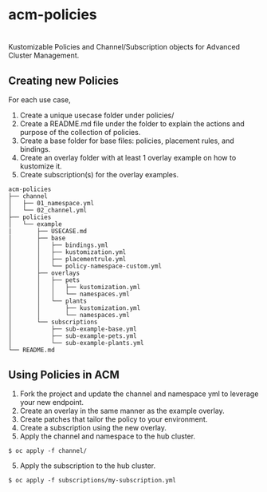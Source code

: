 # acm-policies
#
Kustomizable Policies and Channel/Subscription objects for Advanced Cluster Management.

## Creating new Policies

For each use case,
1. Create a unique usecase folder under policies/
2. Create a README.md file under the folder to explain the actions and purpose of the collection of policies.
3. Create a base folder for base files: policies, placement rules, and bindings.
4. Create an overlay folder with at least 1 overlay example on how to kustomize it.
5. Create subscription(s) for the overlay examples.


```
acm-policies
├── channel
│   ├── 01_namespace.yml
│   └── 02_channel.yml
├── policies
│   └── example
|       ├── USECASE.md
│       ├── base
│       │   ├── bindings.yml
│       │   ├── kustomization.yml
│       │   ├── placementrule.yml
│       │   └── policy-namespace-custom.yml
│       ├── overlays
│       │   ├── pets
│       │   │   ├── kustomization.yml
│       │   │   └── namespaces.yml
│       │   └── plants
│       │       ├── kustomization.yml
│       │       └── namespaces.yml
│       └── subscriptions
│           ├── sub-example-base.yml
│           ├── sub-example-pets.yml
│           └── sub-example-plants.yml
└── README.md

```

## Using Policies in ACM

1. Fork the project and update the channel and namespace yml to leverage your new endpoint.
2. Create an overlay in the same manner as the example overlay.
3. Create patches that tailor the policy to your environment.
4. Create a subscription using the new overlay.
5. Apply the channel and namespace to the hub cluster.
```
$ oc apply -f channel/
```
5. Apply the subscription to the hub cluster.
```
$ oc apply -f subscriptions/my-subscription.yml
```

